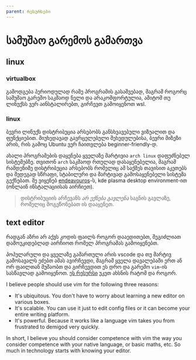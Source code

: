 ```yaml
---
parent: რესურსები
---
```


# სამუშაო გარემოს გამართვა

## linux

### virtualbox
გამოდგება პერიოდულად რამე პროგრამის გასაშვებად, მაგრამ როგორც სამუშაო გარემო საკმაოდ ნელი და არაკომფორტულია, ამიტომ თუ ლინუქსს ვერ აინსტალირებთ, გირჩევთ გამოიყენოთ wsl.

### linux
ბევრი ლინუქს დისტრიბუცია არსებობს განსხვავებული ვიზუალით და ფუნქციებით. მიუხედავად გავრცელებული შეხედულებისა, ბევრი მიზეზი არის, რის გამოც Ubuntu ვერ ჩაითვლება beginner-friendly-დ.

ახალი პროგრამების დაყენება ყველაზე მარტივია `arch linux` დაფუძნებულ სისტემებზე. თვითონ `arch` საკმაოდ რთულად დასაყენებელია, მაგრამ რამდენიმე დისტრიბუცია არსებობს რომელიც ამ საქმეს თავისით აკეთებს და შედეგად სწრაფი, სტაბილური და მარტივად გამოსაყენებელი სისტემა გექნებათ. მე ვიყენებ [endeavouros](https://endeavouros.com/docs/installation/)-ს, kde plasma desktop environment-ით (ონლაინ ინსტალაციისას აირჩიეთ).

> დისტრიბუციის არჩევანს *არ ექნება გავლენა* საგნის გავლაზე, რომელიც მოგეწონებათ ის დააყენეთ.

## text editor
რადგან აზრი არ აქვს კოდის ფაილს როგორ დააედითებთ, შეგიძლიათ დამოუკიდებლად აირჩიოთ რომელ პროგრამას გამოიყენებთ.

პოპულარული და ყველაზე გამართული არის vscode და თუ მარტივ გამოსავალს ეძებთ ამას ავირჩევდი, მაგრამ ყველა დავალებაში ერთ ან ორ ფაილთან მუშაობთ და გირჩევდით ეს დრო და გარემო `vim`-ის სასწავლად გამოიყენოთ. [ეს რესურსი](https://danielmiessler.com/study/vim/) უკეთ ახსნის რატომ და როგორ.

I believe people should use vim for the following three reasons:

- It's ubiquitous. You don't have to worry about learning a new editor on various boxes.
- It's scalable. You can use it just to edit config files or it can become your entire writing platform.
- It's powerful. Because it works like a language vim takes you from frustrated to demigod very quickly.

In short, I believe you should consider competence with vim the way you consider competence with your native language, or basic maths, etc. So much in technology starts with knowing your editor.
